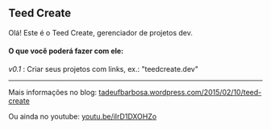 ## Teed Create

Olá! Este é o Teed Create, gerenciador de projetos dev.

#### O que você poderá fazer com ele:

*v0.1* : Criar seus projetos com links, ex.: "teedcreate.dev"

-----

Mais informações no blog: <a target="_blank" href="https://tadeufbarbosa.wordpress.com/2015/02/10/teed-create">tadeufbarbosa.wordpress.com/2015/02/10/teed-create</a>

Ou ainda no youtube: <a target="_blank" href="http://youtu.be/iIrD1DXOHZo">youtu.be/iIrD1DXOHZo</a>